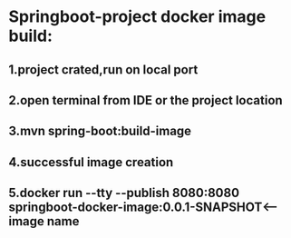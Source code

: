# Springboot-project docker image build:

## 1.project crated,run on local port
## 2.open terminal from IDE or the project location 
## 3.mvn spring-boot:build-image
## 4.successful image creation
## 5.docker run --tty --publish 8080:8080 springboot-docker-image:0.0.1-SNAPSHOT<--image name
